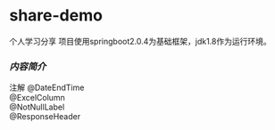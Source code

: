 # share-demo #
个人学习分享
项目使用springboot2.0.4为基础框架，jdk1.8作为运行环境。<br>
### ***内容简介***
注解
@DateEndTime<br>
@ExcelColumn<br>
@NotNullLabel<br>
@ResponseHeader<br>

